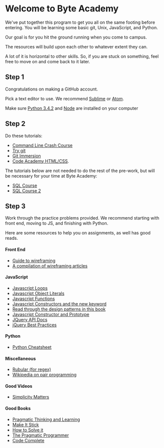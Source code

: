 Welcome to Byte Academy
=======================

We've put together this program to get you all on the same footing before entering. You will be learning some basic git, Unix, JavaScript, and Python.  

Our goal is for you hit the ground running when you come to campus.

The resources will build upon each other to whatever extent they can.  

A lot of it is horizontal to other skills. So, if you are stuck on something, feel free to move on and come back to it later.

## Step 1

Congratulations on making a GitHub account.

Pick a text editor to use. We recommend [Sublime](http://www.sublimetext.com/) or [Atom](https://atom.io/).

Make sure [Python 3.4.2](https://wiki.python.org/moin/BeginnersGuide/Download) and [Node](http://nodejs.org/download/) are installed on your computer

## Step 2

Do these tutorials:  
* [Command Line Crash Course](http://cli.learncodethehardway.org/book/)
* [Try git](http://try.github.io)
* [Git Immersion](http://gitimmersion.com/)
* [Code Academy HTML/CSS](http://www.codecademy.com/en/tracks/web).

The tutorials below are not needed to do the rest of the pre-work, but will be necessary for your time at Byte Academy:  
* [SQL Course](http://www.sqlcourse.com/)
* [SQL Course 2](http://www.sqlcourse2.com/)

## Step 3

Work through the practice problems provided. We recommend starting with front end, moving to JS, and finishing with Python.

Here are some resources to help you on assignments, as well has good reads.

#### Front End

* [Guide to wireframing](http://webdesign.tutsplus.com/articles/a-beginners-guide-to-wireframing--webdesign-7399)  
* [A compilation of wireframing articles](http://www.gracesmith.co.uk/get-wireframing-the-all-in-one-guide/)  

#### JavaScript

* [Javascript Loops](http://www.w3schools.com/js/js_loop_for.asp)
* [Javascript Object Literals](http://www.w3schools.com/js/js_objects.asp)
* [Javascript Functions](http://www.w3schools.com/js/js_functions.asp)
* [Javascript Constructors and the new keyword](https://developer.mozilla.org/en-US/docs/Web/JavaScript/Reference/Operators/new)
* [Read through the design patterns in this book](http://addyosmani.com/resources/essentialjsdesignpatterns/book/#designpatternsjavascript)
* [Javascript Constructor and Prototype](http://pivotallabs.com/javascript-constructors-prototypes-and-the-new-keyword/)
* [JQuery API Docs](http://api.jquery.com/)
* [jQuery Best Practices](http://gregfranko.com/jquery-best-practices/#/)

#### Python

* [Python Cheatsheet](http://perso.limsi.fr/pointal/_media/python:cours:mementopython3-english.pdf)

#### Miscellaneous

* [Rubular (for regex)](http://www.rubular.com)
* [Wikipedia on pair programming](http://en.wikipedia.org/wiki/Pair_programming)

#### Good Videos

* [Simplicity Matters](https://www.youtube.com/watch?v=rI8tNMsozo0)

#### Good Books

* [Pragmatic Thinking and Learning](http://www.amazon.com/Pragmatic-Thinking-Learning-Refactor-Programmers/dp/1934356050)
* [Make It Stick](http://www.amazon.com/Make-It-Stick-Successful-Learning/dp/0674729013)
* [How to Solve it](http://www.amazon.com/gp/product/4871878309/ref=pd_lpo_sbs_dp_ss_1?pf_rd_p=1944687442&pf_rd_s=lpo-top-stripe-1&pf_rd_t=201&pf_rd_i=069111966X&pf_rd_m=ATVPDKIKX0DER&pf_rd_r=0R8YW9P9CKC2SGH3JK89)
* [The Pragmatic Programmer](http://www.amazon.com/The-Pragmatic-Programmer-Journeyman-Master/dp/020161622X)
* [Code Complete](http://www.amazon.com/Code-Complete-Practical-Handbook-Construction/dp/0735619670/ref=sr_1_1?s=books&ie=UTF8&qid=1417644559&sr=1-1&keywords=code+complete)
